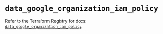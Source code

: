 # `data_google_organization_iam_policy`

Refer to the Terraform Registry for docs: [`data_google_organization_iam_policy`](https://registry.terraform.io/providers/hashicorp/google-beta/6.12.0/docs/data-sources/google_organization_iam_policy).
